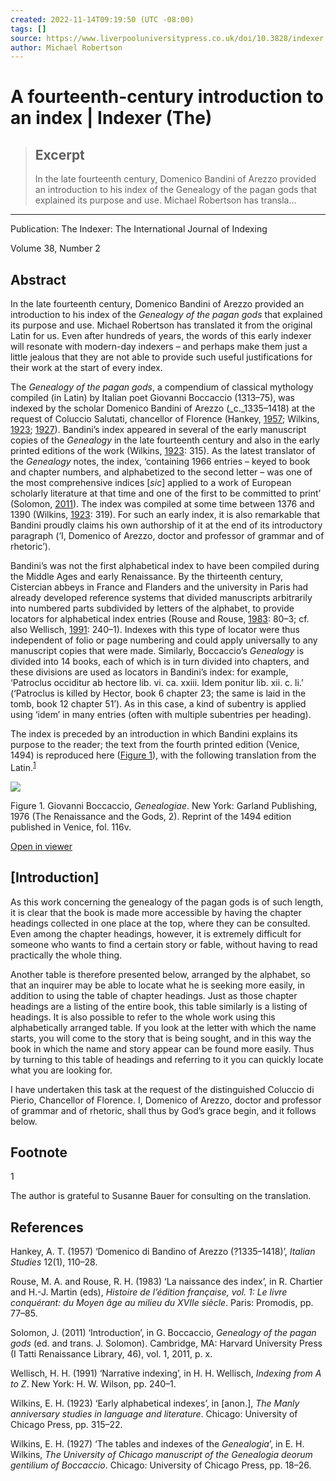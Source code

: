 ```yaml
---
created: 2022-11-14T09:19:50 (UTC -08:00)
tags: []
source: https://www.liverpooluniversitypress.co.uk/doi/10.3828/indexer.2020.20
author: Michael Robertson
---
```


# A fourteenth-century introduction to an index | Indexer (The)

> ## Excerpt
> In the late fourteenth century, Domenico Bandini of Arezzo provided an introduction to his index of the Genealogy of the pagan gods that explained its purpose and use. Michael Robertson has transla...

---
Publication: The Indexer: The International Journal of Indexing

Volume 38, Number 2

## Abstract

In the late fourteenth century, Domenico Bandini of Arezzo provided an introduction to his index of the _Genealogy of the pagan gods_ that explained its purpose and use. Michael Robertson has translated it from the original Latin for us. Even after hundreds of years, the words of this early indexer will resonate with modern-day indexers – and perhaps make them just a little jealous that they are not able to provide such useful justifications for their work at the start of every index.

The _Genealogy of the pagan gods_, a compendium of classical mythology compiled (in Latin) by Italian poet Giovanni Boccaccio (1313–75), was indexed by the scholar Domenico Bandini of Arezzo (_c._1335–1418) at the request of Coluccio Salutati, chancellor of Florence (Hankey, [1957](https://www.liverpooluniversitypress.co.uk/doi/10.3828/indexer.2020.20#core-R1); Wilkins, [1923](https://www.liverpooluniversitypress.co.uk/doi/10.3828/indexer.2020.20#core-R5); [1927](https://www.liverpooluniversitypress.co.uk/doi/10.3828/indexer.2020.20#core-R6)). Bandini’s index appeared in several of the early manuscript copies of the _Genealogy_ in the late fourteenth century and also in the early printed editions of the work (Wilkins, [1923](https://www.liverpooluniversitypress.co.uk/doi/10.3828/indexer.2020.20#core-R5): 315). As the latest translator of the _Genealogy_ notes, the index, ‘containing 1966 entries – keyed to book and chapter numbers, and alphabetized to the second letter – was one of the most comprehensive indices \[_sic_\] applied to a work of European scholarly literature at that time and one of the first to be committed to print’ (Solomon, [2011](https://www.liverpooluniversitypress.co.uk/doi/10.3828/indexer.2020.20#core-R3)). The index was compiled at some time between 1376 and 1390 (Wilkins, [1923](https://www.liverpooluniversitypress.co.uk/doi/10.3828/indexer.2020.20#core-R5): 319). For such an early index, it is also remarkable that Bandini proudly claims his own authorship of it at the end of its introductory paragraph (‘I, Domenico of Arezzo, doctor and professor of grammar and of rhetoric’).

Bandini’s was not the first alphabetical index to have been compiled during the Middle Ages and early Renaissance. By the thirteenth century, Cistercian abbeys in France and Flanders and the university in Paris had already developed reference systems that divided manuscripts arbitrarily into numbered parts subdivided by letters of the alphabet, to provide locators for alphabetical index entries (Rouse and Rouse, [1983](https://www.liverpooluniversitypress.co.uk/doi/10.3828/indexer.2020.20#core-R2): 80–3; cf. also Wellisch, [1991](https://www.liverpooluniversitypress.co.uk/doi/10.3828/indexer.2020.20#core-R4): 240–1). Indexes with this type of locator were thus independent of folio or page numbering and could apply universally to any manuscript copies that were made. Similarly, Boccaccio’s _Genealogy_ is divided into 14 books, each of which is in turn divided into chapters, and these divisions are used as locators in Bandini’s index: for example, ‘Patroclus occiditur ab hectore lib. vi. ca. xxiii. Idem ponitur lib. xii. c. li.’ (‘Patroclus is killed by Hector, book 6 chapter 23; the same is laid in the tomb, book 12 chapter 51’). As in this case, a kind of subentry is applied using ‘idem’ in many entries (often with multiple subentries per heading).

The index is preceded by an introduction in which Bandini explains its purpose to the reader; the text from the fourth printed edition (Venice, 1494) is reproduced here ([Figure 1](https://www.liverpooluniversitypress.co.uk/doi/10.3828/indexer.2020.20#F1)), with the following translation from the Latin.<sup><a href="https://www.liverpooluniversitypress.co.uk/doi/10.3828/indexer.2020.20#fn1" role="doc-noteref" id="body-ref-fn1">1</a></sup>

![](https://www.liverpooluniversitypress.co.uk/cms/10.3828/indexer.2020.20/asset/f6e3ab33-9bdc-4221-aa6c-e34575631d6c/assets/graphic/indexer_2020_20_fig1.jpg)

Figure 1. Giovanni Boccaccio, _Genealogiae_. New York: Garland Publishing, 1976 (The Renaissance and the Gods, 2). Reprint of the 1494 edition published in Venice, fol. 116v.

[Open in viewer](https://www.liverpooluniversitypress.co.uk/doi/10.3828/indexer.2020.20#F1)

## \[Introduction\]

As this work concerning the genealogy of the pagan gods is of such length, it is clear that the book is made more accessible by having the chapter headings collected in one place at the top, where they can be consulted. Even among the chapter headings, however, it is extremely difficult for someone who wants to find a certain story or fable, without having to read practically the whole thing.

Another table is therefore presented below, arranged by the alphabet, so that an inquirer may be able to locate what he is seeking more easily, in addition to using the table of chapter headings. Just as those chapter headings are a listing of the entire book, this table similarly is a listing of headings. It is also possible to refer to the whole work using this alphabetically arranged table. If you look at the letter with which the name starts, you will come to the story that is being sought, and in this way the book in which the name and story appear can be found more easily. Thus by turning to this table of headings and referring to it you can quickly locate what you are looking for.

I have undertaken this task at the request of the distinguished Coluccio di Pierio, Chancellor of Florence. I, Domenico of Arezzo, doctor and professor of grammar and of rhetoric, shall thus by God’s grace begin, and it follows below.

## Footnote

1

The author is grateful to Susanne Bauer for consulting on the translation.

## References

Hankey, A. T. (1957) ‘Domenico di Bandino of Arezzo (?1335–1418)’, _Italian Studies_ 12(1), 110–28.

Rouse, M. A. and Rouse, R. H. (1983) ‘La naissance des index’, in R. Chartier and H.-J. Martin (eds), _Histoire de l’édition française, vol. 1: Le livre conquérant: du Moyen âge au milieu du XVIIe siècle_. Paris: Promodis, pp. 77–85.

Solomon, J. (2011) ‘Introduction’, in G. Boccaccio, _Genealogy of the pagan gods_ (ed. and trans. J. Solomon). Cambridge, MA: Harvard University Press (I Tatti Renaissance Library, 46), vol. 1, 2011, p. x.

Wellisch, H. H. (1991) ‘Narrative indexing’, in H. H. Wellisch, _Indexing from A to Z_. New York: H. W. Wilson, pp. 240–1.

Wilkins, E. H. (1923) ‘Early alphabetical indexes’, in \[anon.\], _The Manly anniversary studies in language and literature_. Chicago: University of Chicago Press, pp. 315–22.

Wilkins, E. H. (1927) ‘The tables and indexes of the _Genealogia_’, in E. H. Wilkins, _The University of Chicago manuscript of the Genealogia deorum gentilium of Boccaccio_. Chicago: University of Chicago Press, pp. 18–26.
